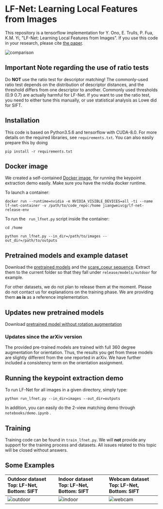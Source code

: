 # LF-Net: Learning Local Features from Images

This repository is a tensorflow implementation  for Y.  Ono, E. Trulls, P. Fua,
K.M. Yi, "LF-Net: Learning Local Features from Images". If you use this code in
your research, please cite [the paper](https://arxiv.org/abs/1805.09662). 


![comparison](/teasers/teasers.png)

## Important Note regarding the use of ratio tests

Do **NOT** use the ratio test for descriptor matching! The commonly-used ratio 
test depends on the distribution of descriptor distances, and the threshold 
differs from one descriptor to another. Commonly used thresholds (0.9 0.7) are
actually harmful for LF-Net. If you want to use the ratio test, you need to 
either tune this manually, or use statistical analysis as Lowe did for SIFT.

## Installation

This code is based on Python3.5.6 and tensorflow with CUDA-8.0. For more details on
the required  libraries, see  `requirements.txt`. You  can also  easily prepare
this by doing

```
pip install -r requirements.txt
```

## Docker image

We created a self-contained [Docker image](https://hub.docker.com/r/jiangweivcg/lf-net-release-env), for running the keypoint extraction demo easily. Make sure you have the nvidia docker runtime.

To launch a container:

`docker run --runtime=nvidia -e NVIDIA_VISIBLE_DEVICES=all -ti --name lf-net-container -v /path/to/code_repo:/home jiangweivcg/lf-net-release-env`

To run the ` run_lfnet.py` script inside the container:

`cd /home`

`python run_lfnet.py --in_dir=/path/to/images --out_dir=/path/to/outputs`


## Pretrained models and example dataset

Download                             the                            [pretrained
models](https://www.cs.ubc.ca/research/kmyi_data/files/2018/lf-net/pretrained.tar.gz) and
the                                                                [scare_coeur
sequence](https://www.cs.ubc.ca/research/kmyi_data/files/2018/lf-net/sacre_coeur.tar.gz). Extract
them to the current folder so that they fall under `release/models/outdoor` for
example.

For other datasets, we do not plan to release them at the moment. Please do not
contact us for  explanations on the training phase. We  are providing them **as
is** as a reference implementation.

## Updates new pretrained models
Download [pretrained model without rotation augmentation ](https://www.cs.ubc.ca/research/kmyi_data/files/2018/lf-net/lfnet-norotaug.tar.gz)

### Updates since the arXiv version

The provided pre-trained  models are trained with full  360 degree augmentation
for  orientation. Thus,  the results  you get  from these  models are  slightly
different  from  the  one  reported  in  arXiv.  We  have  further  included  a
consistency term on the orientation assignment.

## Running the keypoint extraction demo

To run LF-Net for all images in a given directory, simply type:

```
python run_lfnet.py --in_dir=images --out_dir=outputs
```

In addition, you can easily do the 2-view matching demo through
`notebooks/demo.ipynb` .

## Training

Training code can be found in `train_lfnet.py`. We will **not** provide any
support for the training process and datasets. All issues related to this topic
will be closed without answers.


## Some Examples

| Outdoor dataset</br> Top: LF-Net, Bottom: SIFT | Indoor dataset </br>Top: LF-Net, Bottom: SIFT | Webcam dataset</br>Top: LF-Net, Bottom: SIFT |
|:---------|:--------------------|:----------------|
| ![outdoor](/teasers/sfm_ours_sift.gif)     | ![indoor](/teasers/scannet_ours_sift.gif) | ![webcam](/teasers/webcam_ours_sift.gif) |
